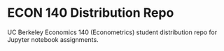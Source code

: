 # ECON 140 Distribution Repo
UC Berkeley Economics 140 (Econometrics) student distribution repo for Jupyter notebook assignments.

